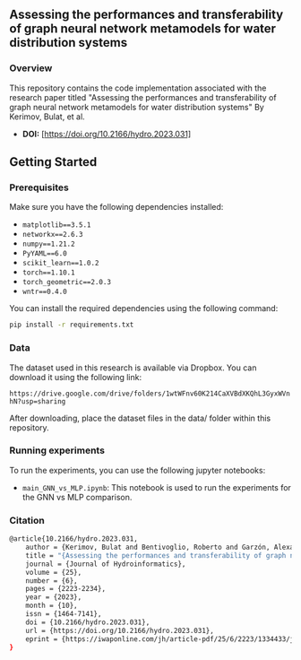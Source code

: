 ## Assessing the performances and transferability of graph neural network metamodels for water distribution systems

### Overview
This repository contains the code implementation associated with the research paper titled "Assessing the performances and transferability of graph neural network metamodels for water distribution systems" By Kerimov, Bulat, et al.

- **DOI:** [https://doi.org/10.2166/hydro.2023.031]

## Getting Started

### Prerequisites

Make sure you have the following dependencies installed:

- `matplotlib==3.5.1`
- `networkx==2.6.3`
- `numpy==1.21.2`
- `PyYAML==6.0`
- `scikit_learn==1.0.2`
- `torch==1.10.1`
- `torch_geometric==2.0.3`
- `wntr==0.4.0`


You can install the required dependencies using the following command:

```bash
pip install -r requirements.txt
```

### Data
The dataset used in this research is available via Dropbox. You can download it using the following link:

```https://drive.google.com/drive/folders/1wtWFnv60K214CaXVBdXKQhL3GyxWVnhN?usp=sharing```

After downloading, place the dataset files in the data/ folder within this repository.

### Running experiments

To run the experiments, you can use the following jupyter notebooks:

- `main_GNN_vs_MLP.ipynb`: This notebook is used to run the experiments for the GNN vs MLP comparison.


### Citation

```bash
@article{10.2166/hydro.2023.031,
    author = {Kerimov, Bulat and Bentivoglio, Roberto and Garzón, Alexander and Isufi, Elvin and Tscheikner-Gratl, Franz and Steffelbauer, David Bernhard and Taormina, Riccardo},
    title = "{Assessing the performances and transferability of graph neural network metamodels for water distribution systems}",
    journal = {Journal of Hydroinformatics},
    volume = {25},
    number = {6},
    pages = {2223-2234},
    year = {2023},
    month = {10},
    issn = {1464-7141},
    doi = {10.2166/hydro.2023.031},
    url = {https://doi.org/10.2166/hydro.2023.031},
    eprint = {https://iwaponline.com/jh/article-pdf/25/6/2223/1334433/jh0252223.pdf},
}
```


